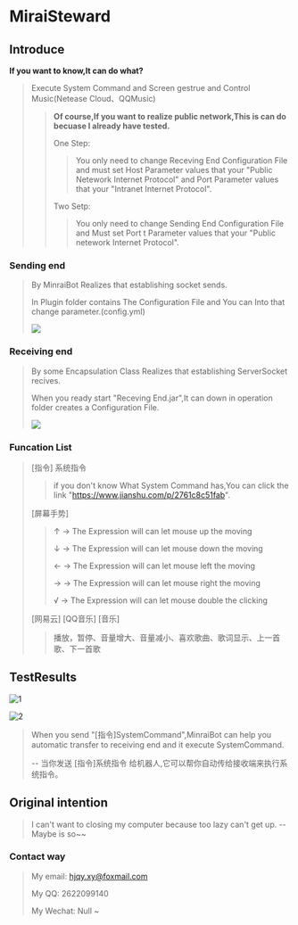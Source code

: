 # MiraiSteward

## Introduce

**If you want to know,It can do what?**

> Execute System Command and Screen gestrue and Control Music(Netease Cloud、QQMusic)
>
> > **Of course,If you want to realize public network,This is can do becuase I already have tested.**
> >
> >  One Step:
> >
> > > You only need to change Receving End Configuration File and must set Host Parameter values that your "Public Netework Internet Protocol" and Port Parameter values that your "Intranet Internet Protocol".
> >
> >  Two Setp:
> >
> > > You only need to change Sending End Configuration File and Must set Port t Parameter values that your "Public netework Internet Protocol".

### Sending end

> By MinraiBot Realizes that establishing socket sends. 
>
> In Plugin folder contains The Configuration File and You can Into that change parameter.(config.yml)
>
> ![](C:\Users\Administrator\Music\SystemControl\测试图\3.png)



### Receiving end

> By some Encapsulation Class Realizes that establishing ServerSocket recives. 
>
> When you ready start "Receving End.jar",It can down in operation folder creates a Configuration File.
>
> ![](C:\Users\Administrator\Music\SystemControl\测试图\4.png)

### Funcation List

> [指令] 系统指令
>
> > if you don't know What System Command has,You can click the link "https://www.jianshu.com/p/2761c8c51fab".
>
> [屏幕手势]
>
> > ↑ -> The Expression will can let mouse up the moving
> >
> > ↓  -> The Expression will can let mouse down the moving
> >
> > ← -> The Expression will can let mouse left the moving
> >
> > →  -> The Expression will can let mouse right the moving
> >
> > √  -> The Expression will can let mouse double the clicking
>
> [网易云] [QQ音乐] [音乐]
>
> > 播放，暂停、音量增大、音量减小、喜欢歌曲、歌词显示、上一首歌、下一首歌



## TestResults

![1](C:\Users\Administrator\Music\SystemControl\测试图\1.png)

![2](C:\Users\Administrator\Music\SystemControl\测试图\2.png)

> When you send "[指令]SystemCommand",MinraiBot can help you automatic transfer to receiving end and it execute SystemCommand.
>
> -- 当你发送 [指令]系统指令 给机器人,它可以帮你自动传给接收端来执行系统指令。

## Original intention

> I can't want to closing my computer  because too lazy can't get up. -- Maybe is so~~

### Contact way

> My email: hjqy.xy@foxmail.com
>
> My QQ: 2622099140
>
> My Wechat: Null ~

